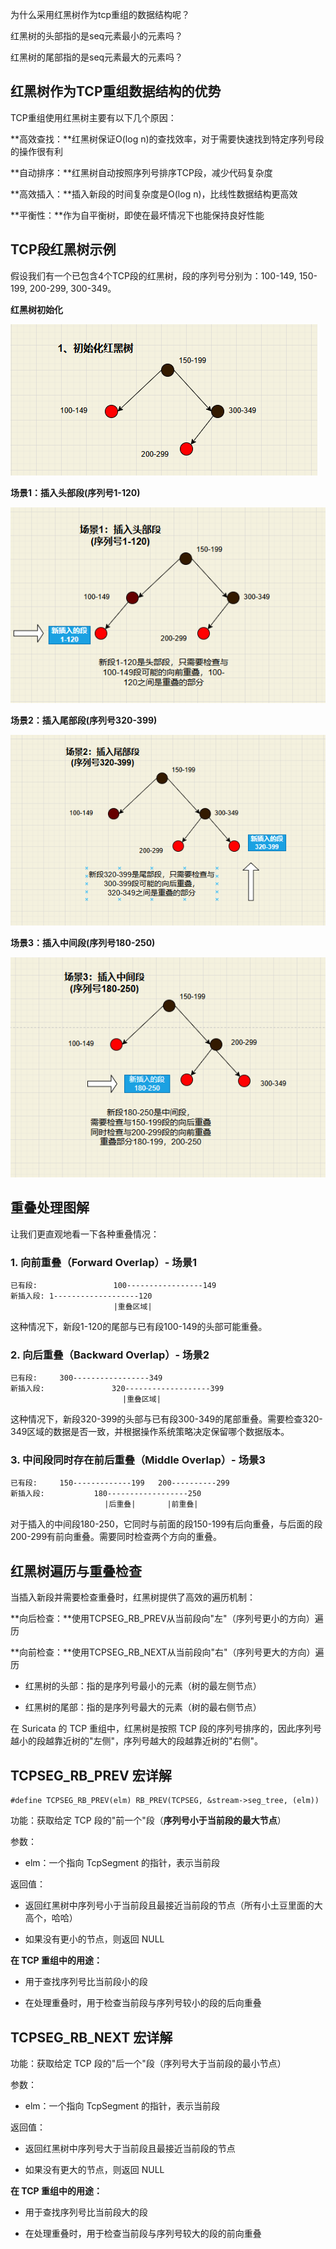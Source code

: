 为什么采用红黑树作为tcp重组的数据结构呢？

红黑树的头部指的是seq元素最小的元素吗？

红黑树的尾部指的是seq元素最大的元素吗？



## 红黑树作为TCP重组数据结构的优势

TCP重组使用红黑树主要有以下几个原因：

**高效查找：**红黑树保证O(log n)的查找效率，对于需要快速找到特定序列号段的操作很有利

**自动排序：**红黑树自动按照序列号排序TCP段，减少代码复杂度

**高效插入：**插入新段的时间复杂度是O(log n)，比线性数据结构更高效

**平衡性：**作为自平衡树，即使在最坏情况下也能保持良好性能



## TCP段红黑树示例

假设我们有一个已包含4个TCP段的红黑树，段的序列号分别为：100-149, 150-199, 200-299, 300-349。

**红黑树初始化**

![image-20250515103353787](./picture/image-20250515103353787.png)



**场景1：插入头部段(序列号1-120)**

![image-20250515103451015](./picture/image-20250515103451015.png)



**场景2：插入尾部段(序列号320-399)**

![image-20250515103519386](./picture/image-20250515103519386.png)



**场景3：插入中间段(序列号180-250)**

![image-20250515103610000](./picture/image-20250515103610000.png)

## 重叠处理图解

让我们更直观地看一下各种重叠情况：

### 1. 向前重叠（Forward Overlap）- 场景1

```
已有段:                 100-----------------149
新插入段: 1-------------------120
                       |重叠区域|
```

这种情况下，新段1-120的尾部与已有段100-149的头部可能重叠。



### 2. 向后重叠（Backward Overlap）- 场景2

```
已有段:     300-----------------349
新插入段:               320-------------------399
                         |重叠区域|
```

这种情况下，新段320-399的头部与已有段300-349的尾部重叠。需要检查320-349区域的数据是否一致，并根据操作系统策略决定保留哪个数据版本。



### 3. 中间段同时存在前后重叠（Middle Overlap）- 场景3

```
已有段:     150-------------199   200----------299
新插入段:           180------------------250
                     |后重叠|       |前重叠|
```

对于插入的中间段180-250，它同时与前面的段150-199有后向重叠，与后面的段200-299有前向重叠。需要同时检查两个方向的重叠。



## 红黑树遍历与重叠检查

当插入新段并需要检查重叠时，红黑树提供了高效的遍历机制：

**向后检查：**使用TCPSEG_RB_PREV从当前段向"左"（序列号更小的方向）遍历

**向前检查：**使用TCPSEG_RB_NEXT从当前段向"右"（序列号更大的方向）遍历



- 红黑树的头部：指的是序列号最小的元素（树的最左侧节点）

- 红黑树的尾部：指的是序列号最大的元素（树的最右侧节点）

在 Suricata 的 TCP 重组中，红黑树是按照 TCP 段的序列号排序的，因此序列号越小的段越靠近树的"左侧"，序列号越大的段越靠近树的"右侧"。



## TCPSEG_RB_PREV 宏详解

```
#define TCPSEG_RB_PREV(elm) RB_PREV(TCPSEG, &stream->seg_tree, (elm))
```

功能：获取给定 TCP 段的"前一个"段（**序列号小于当前段的最大节点**）

参数：

- elm：一个指向 TcpSegment 的指针，表示当前段



返回值：

- 返回红黑树中序列号小于当前段且最接近当前段的节点（所有小土豆里面的大高个，哈哈）

- 如果没有更小的节点，则返回 NULL



**在 TCP 重组中的用途：**

- 用于查找序列号比当前段小的段

- 在处理重叠时，用于检查当前段与序列号较小的段的后向重叠



## TCPSEG_RB_NEXT 宏详解

功能：获取给定 TCP 段的"后一个"段（序列号大于当前段的最小节点）

参数：

- elm：一个指向 TcpSegment 的指针，表示当前段

返回值：

- 返回红黑树中序列号大于当前段且最接近当前段的节点

- 如果没有更大的节点，则返回 NULL



**在 TCP 重组中的用途：**

- 用于查找序列号比当前段大的段

- 在处理重叠时，用于检查当前段与序列号较大的段的前向重叠